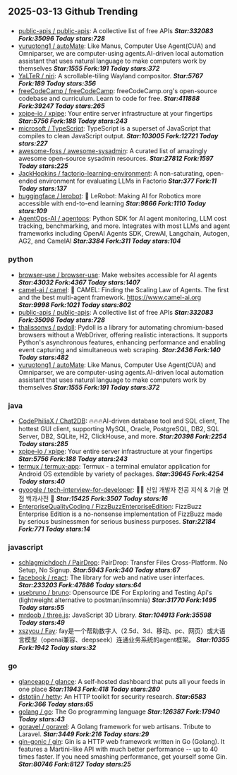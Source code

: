 ## 2025-03-13 Github Trending

### 
* [public-apis / public-apis](https://github.com/public-apis/public-apis): A collective list of free APIs ***Star:332083 Fork:35096 Today stars:728***
* [yuruotong1 / autoMate](https://github.com/yuruotong1/autoMate): Like Manus, Computer Use Agent(CUA) and Omniparser, we are computer-using agents.AI-driven local automation assistant that uses natural language to make computers work by themselves ***Star:1555 Fork:191 Today stars:372***
* [YaLTeR / niri](https://github.com/YaLTeR/niri): A scrollable-tiling Wayland compositor. ***Star:5767 Fork:189 Today stars:356***
* [freeCodeCamp / freeCodeCamp](https://github.com/freeCodeCamp/freeCodeCamp): freeCodeCamp.org's open-source codebase and curriculum. Learn to code for free. ***Star:411888 Fork:39247 Today stars:265***
* [xpipe-io / xpipe](https://github.com/xpipe-io/xpipe): Your entire server infrastructure at your fingertips ***Star:5756 Fork:188 Today stars:243***
* [microsoft / TypeScript](https://github.com/microsoft/TypeScript): TypeScript is a superset of JavaScript that compiles to clean JavaScript output. ***Star:103005 Fork:12721 Today stars:227***
* [awesome-foss / awesome-sysadmin](https://github.com/awesome-foss/awesome-sysadmin): A curated list of amazingly awesome open-source sysadmin resources. ***Star:27812 Fork:1597 Today stars:225***
* [JackHopkins / factorio-learning-environment](https://github.com/JackHopkins/factorio-learning-environment): A non-saturating, open-ended environment for evaluating LLMs in Factorio ***Star:377 Fork:11 Today stars:137***
* [huggingface / lerobot](https://github.com/huggingface/lerobot): 🤗 LeRobot: Making AI for Robotics more accessible with end-to-end learning ***Star:9866 Fork:1110 Today stars:109***
* [AgentOps-AI / agentops](https://github.com/AgentOps-AI/agentops): Python SDK for AI agent monitoring, LLM cost tracking, benchmarking, and more. Integrates with most LLMs and agent frameworks including OpenAI Agents SDK, CrewAI, Langchain, Autogen, AG2, and CamelAI ***Star:3384 Fork:311 Today stars:104***

### python
* [browser-use / browser-use](https://github.com/browser-use/browser-use): Make websites accessible for AI agents ***Star:43032 Fork:4367 Today stars:1407***
* [camel-ai / camel](https://github.com/camel-ai/camel): 🐫 CAMEL: Finding the Scaling Law of Agents. The first and the best multi-agent framework. https://www.camel-ai.org ***Star:9998 Fork:1021 Today stars:802***
* [public-apis / public-apis](https://github.com/public-apis/public-apis): A collective list of free APIs ***Star:332083 Fork:35096 Today stars:728***
* [thalissonvs / pydoll](https://github.com/thalissonvs/pydoll): Pydoll is a library for automating chromium-based browsers without a WebDriver, offering realistic interactions. It supports Python's asynchronous features, enhancing performance and enabling event capturing and simultaneous web scraping. ***Star:2436 Fork:140 Today stars:482***
* [yuruotong1 / autoMate](https://github.com/yuruotong1/autoMate): Like Manus, Computer Use Agent(CUA) and Omniparser, we are computer-using agents.AI-driven local automation assistant that uses natural language to make computers work by themselves ***Star:1555 Fork:191 Today stars:372***

### java
* [CodePhiliaX / Chat2DB](https://github.com/CodePhiliaX/Chat2DB): 🔥🔥🔥AI-driven database tool and SQL client, The hottest GUI client, supporting MySQL, Oracle, PostgreSQL, DB2, SQL Server, DB2, SQLite, H2, ClickHouse, and more. ***Star:20398 Fork:2254 Today stars:285***
* [xpipe-io / xpipe](https://github.com/xpipe-io/xpipe): Your entire server infrastructure at your fingertips ***Star:5756 Fork:188 Today stars:243***
* [termux / termux-app](https://github.com/termux/termux-app): Termux - a terminal emulator application for Android OS extendible by variety of packages. ***Star:39645 Fork:4254 Today stars:40***
* [gyoogle / tech-interview-for-developer](https://github.com/gyoogle/tech-interview-for-developer): 👶🏻 신입 개발자 전공 지식 & 기술 면접 백과사전 📖 ***Star:15425 Fork:3507 Today stars:16***
* [EnterpriseQualityCoding / FizzBuzzEnterpriseEdition](https://github.com/EnterpriseQualityCoding/FizzBuzzEnterpriseEdition): FizzBuzz Enterprise Edition is a no-nonsense implementation of FizzBuzz made by serious businessmen for serious business purposes. ***Star:22184 Fork:771 Today stars:14***

### javascript
* [schlagmichdoch / PairDrop](https://github.com/schlagmichdoch/PairDrop): PairDrop: Transfer Files Cross-Platform. No Setup, No Signup. ***Star:5943 Fork:340 Today stars:67***
* [facebook / react](https://github.com/facebook/react): The library for web and native user interfaces. ***Star:233203 Fork:47886 Today stars:64***
* [usebruno / bruno](https://github.com/usebruno/bruno): Opensource IDE For Exploring and Testing Api's (lightweight alternative to postman/insomnia) ***Star:31770 Fork:1495 Today stars:55***
* [mrdoob / three.js](https://github.com/mrdoob/three.js): JavaScript 3D Library. ***Star:104913 Fork:35598 Today stars:49***
* [xszyou / Fay](https://github.com/xszyou/Fay): fay是一个帮助数字人（2.5d、3d、移动、pc、网页）或大语言模型（openai兼容、deepseek）连通业务系统的agent框架。 ***Star:10355 Fork:1942 Today stars:32***

### go
* [glanceapp / glance](https://github.com/glanceapp/glance): A self-hosted dashboard that puts all your feeds in one place ***Star:11943 Fork:418 Today stars:280***
* [dstotijn / hetty](https://github.com/dstotijn/hetty): An HTTP toolkit for security research. ***Star:6583 Fork:366 Today stars:65***
* [golang / go](https://github.com/golang/go): The Go programming language ***Star:126387 Fork:17940 Today stars:43***
* [goravel / goravel](https://github.com/goravel/goravel): A Golang framework for web artisans. Tribute to Laravel. ***Star:3449 Fork:216 Today stars:29***
* [gin-gonic / gin](https://github.com/gin-gonic/gin): Gin is a HTTP web framework written in Go (Golang). It features a Martini-like API with much better performance -- up to 40 times faster. If you need smashing performance, get yourself some Gin. ***Star:80746 Fork:8127 Today stars:25***
